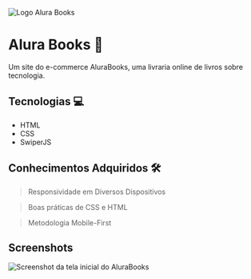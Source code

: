
![Logo Alura Books](https://github.com/MonicaHillman/alurabooks/blob/aula05/img/Logo.svg)

# Alura Books 📖
<p>Um site do e-commerce AluraBooks, uma livraria online de livros sobre tecnologia.</p>

## Tecnologias 💻
* HTML
* CSS
* SwiperJS

## Conhecimentos Adquiridos 🛠

> Responsividade em Diversos Dispositivos

>Boas práticas de CSS e HTML

> Metodologia Mobile-First

## Screenshots
![Screenshot da tela inicial do AluraBooks](https://imgur.com/6GsjQvJ.png)

